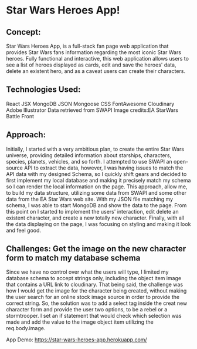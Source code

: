 # Star Wars Heroes App!

## Concept: 
Star Wars Heroes App, is a full-stack fan page web application that provides Star Wars fans information regarding the most iconic Star Wars heroes. Fully functional and interactive, this web application allows users to see a list of heroes displayed as cards, edit and save the heroes' data, delete an existent hero, and as a caveat users can create their characters.

## Technologies Used: 

React JSX MongoDB JSON Mongoose CSS FontAwesome Cloudinary Adobe Illustrator Data retrieved from SWAPI Image credits:EA StarWars Battle Front

## Approach: 

Initially, I started with a very ambitious plan, to create the entire Star Wars universe, providing detailed information about starships, characters, species, planets, vehicles, and so forth. I attempted to use SWAPI an open-source API to extract the data, however, I was having issues to match the API data with my designed Schema, so I quickly shift gears and decided to first implement my local database and making it precisely match my schema so I can render the local information on the page. This approach, allow me, to build my data structure, utilizing some data from SWAPI and some other data from the EA Star Wars web site. With my JSON file matching my schema, I was able to start MongoDB and show the data to the page. From this point on I started to implement the users' interaction, edit delete an existent character, and create a new totally new character. Finally, with all the data displaying on the page, I was focusing on styling and making it look and feel good.


## Challenges: Get the image on the new character form to match my database schema 
Since we have no control over what the users will type, I limited my database schema to accept strings only, including the object item image that contains a URL link to cloudinary. That being said, the challenge was how I would get the image for the character being created, without making the user search for an online stock image source in order to provide the correct string. So, the solution was to add a select tag inside the creat new character form and provide the user two options, to be a rebel or a stormtrooper. I set an if statement that would check which selection was made and add the value to the image object item utilizing the req.body.image.


App Demo: https://star-wars-heroes-app.herokuapp.com/
